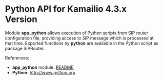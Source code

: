 # Python API for Kamailio 4.3.x Version

Module **app_python** allows execution of Python scripts from SIP router
configuration file, providing access to SIP message which is processed
at that time. Exported functions by **python** are available in the
Python script as package SIPRouter.

References:

- **app_python** module:
    [README](http://kamailio.org/docs/modules/4.3.x/modules/app_python.html)
- **Python**: <http://www.python.org>
